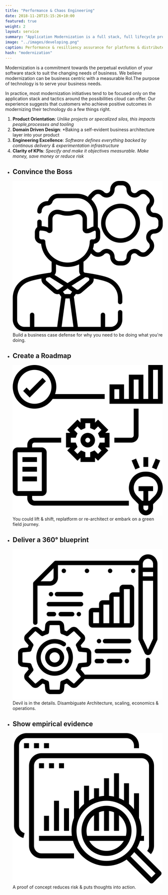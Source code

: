 ```yaml
---
title: "Performance & Chaos Engineering"
date: 2018-11-28T15:15:26+10:00
featured: true
weight: 2
layout: service
summary: "Application Modernization is a full stack, full lifecycle problem requiring paradigm shifts across people, process & tooling. Platformatory brings the advance guard to make your team battle ready." 
image: "../images/developing.png"
caption: Performance & resilliency assurance for platforms & distributed systems.
hash: "modernization"
---
```


Modernization is a commitment towards the perpetual evolution of your software stack to suit the changing needs of business. We believe modernization can be business centric with a measurable RoI.The purpose of technology is to serve your business needs.

In practice, most modernization initiatives tend to be focused only on the application stack and tactics around the possibilities cloud can offer. Our experience suggests that customers who achieve positive outcomes in modernizing their technology do a few things right.

1. **Product Orientation**: *Unlike projects or specalized silos, this impacts people,processes and tooling*
2. **Domain Driven Design**: *Baking a self-evident business architecture layer into your product
3. **Engineering Excellence**: *Software defines everything backed by continous delivery & experimentation infrastructure*
4. **Clarity of KPIs**: *Specify and make it objectives measurable. Make money, save money or reduce risk* 


* <div class="text-center platform-strategy"><h2 >Convince the Boss</h2><span class="icon-serv py-2"><img src="../images/icons/management.png" /></span> Build a business case defense for why you need to be doing what you're doing.</div>
* <div class="text-center platform-strategy"><h2 >Create a Roadmap</h2><span class="icon-serv py-2"><img src="../images/icons/roadmap.png" /></span> You could lift & shift, replatform or re-architect or embark on a green field journey. </div>
* <div class="text-center platform-strategy"><h2 >Deliver a 360° blueprint</h2><span class="icon-serv py-2"><img src="../images/icons/project-management.png" /></span>  Devil is in the details. Disambiguate Architecture, scaling, economics & operations.</div>
* <div class="text-center platform-strategy"><h2 >Show empirical evidence</h2><span class="icon-serv py-2"><img src="../images/icons/data.png" /></span> A proof of concept reduces risk & puts thoughts into action.</div>
